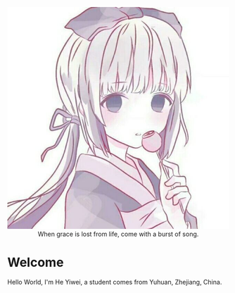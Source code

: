 <p align="center">
  <img alt="Heyiwei" src="/08C75D59-787F-4A0B-B38E-18EE2EA57537.jpeg">
  When grace is lost from life, come with a burst of song.
</p>

# Welcome
Hello World, I'm He Yiwei, a student comes from Yuhuan, Zhejiang, China.
